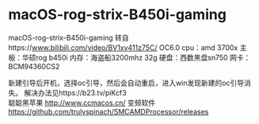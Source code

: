 # macOS-rog-strix-B450i-gaming
macOS-rog-strix-B450i-gaming
转自https://www.bilibili.com/video/BV1xv411z75C/
OC6.0
cpu：amd 3700x
主板：华硕rog b450i
内存：海盗船3200mhz 32g
硬盘：西数黑盘sn750 
网卡：BCM94360CS2

新建引导后开机，选择oc引导，然后会自动重启，进入win发现新建的oc引导消失。 解决办法见https://b23.tv/piKcf3  
聪聪黑苹果 http://www.ccmacos.cn/
变频软件 https://github.com/trulyspinach/SMCAMDProcessor/releases

